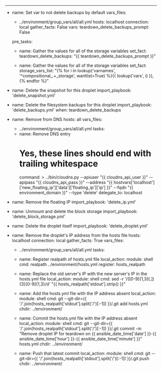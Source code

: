 ---
- name: Set var to not delete backups by default
  vars_files:
    - ../environment/group_vars/all/all.yml
  hosts: localhost
  connection: local
  gather_facts: False
  vars:
    teardown_delete_backups_prompt: False

  pre_tasks:
    - name: Gather the values for all of the storage variables
      set_fact:
        teardown_delete_backups: "{{ teardown_delete_backups_prompt }}"

    - name: Gather the values for all of the storage variables
      set_fact:
        storage_vars_list:  "{% for i in lookup('varnames', '^compositional_.+_storage', wantlist=True) %}{{ lookup('vars', i) }},{% endfor %}"


- name: Delete the snapshot for this droplet
  import_playbook: 'delete_snapshot.yml'

- name: Delete the filesystem backups for this droplet
  import_playbook: 'delete_backups.yml'
  when: teardown_delete_backups

- name: Remove from DNS
  hosts: all
  vars_files:
    - ../environment/group_vars/all/all.yml
  tasks:
    - name: Remove DNS entry
       # Yes, these lines should end with trailing whitespace
      command: >
        ../bin/cloudns.py 
        --apiuser "{{ cloudns_api_user }}" 
        --apipass "{{ cloudns_api_pass }}" 
        --address "{{ hostvars['localhost']['new_floating_ip']['data']['floating_ip']['ip'] }}" 
        --fqdn "{{ environment_domain }}" 
        --type 'delete'
      delegate_to: localhost

- name: Remove the floating IP
  import_playbook: 'delete_ip.yml'

- name: Unmount and delete the block storage
  import_playbook: 'delete_block_storage.yml'

- name: Delete the droplet itself
  import_playbook: 'delete_droplet.yml'

- name: Remove the droplet's IP address from the hosts file
  hosts: localhost
  connection: local
  gather_facts: True
  vars_files:
    - ../environment/group_vars/all/all.yml
  tasks:
    - name: Register realpath of hosts.yml file
      local_action:
        module: shell
        cmd: realpath ../environment/hosts.yml
      register: hosts_realpath

    - name: Replace the old server's IP with the new server's IP in the hosts.yml file
      local_action:
        module: shell
        cmd: sed -r '/([0-9]{1,3}[\.]){3}[0-9]{1,3}/d' "{{ hosts_realpath['stdout'].strip() }}"

    - name: Add the hosts.yml file with the IP address absent
      local_action:
        module: shell
        cmd: git --git-dir={{ '/'.join(hosts_realpath['stdout'].split('/')[:-1]) }}/.git add hosts.yml
        chdir: ../environment/

    - name: Commit the hosts.yml file with the IP address absent
      local_action:
        module: shell
        cmd: git --git-dir={{ '/'.join(hosts_realpath['stdout'].split('/')[:-1]) }}/.git commit -m "Remove droplet IP for teardown on {{ ansible_date_time['date'] }}-{{ ansible_date_time['hour'] }}-{{ ansible_date_time['minute'] }}" hosts.yml
        chdir: ../environment/

    - name: Push that latest commit
      local_action:
        module: shell
        cmd: git --git-dir={{ '/'.join(hosts_realpath['stdout'].split('/')[:-1]) }}/.git push
        chdir: ../environment/
